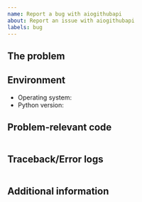 ```yaml
---
name: Report a bug with aiogithubapi
about: Report an issue with aiogithubapi
labels: bug
---
```

## The problem
<!--
  Describe the issue you are experiencing here to communicate to the
  maintainers. Tell us what you were trying to do and what happened.
-->


## Environment

- Operating system:
- Python version:

## Problem-relevant code
<!--  A minimal example to reproduce the bug -->

```python

```

## Traceback/Error logs
<!--
  If you come across any trace or error logs, please provide them.
-->

```txt

```

## Additional information

